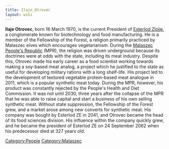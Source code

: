 ```yaml
---
title: Ilaje_Otrovec
layout: wiki
---
```

**Ilaje Otrovec**, born 16 March 1970, is the current President of
[Esterlod Zloije](Zloije_(business)#Esterlod "wikilink"), a conglomerate
known for biotechnology and food manufacturing. He is a member of the
Fellowship of the Forest, a religion primarily practiced by Malaszec
elves which encourages vegetarianism. During the [Malaszec People's
Republic](Malaszec#Industrial_revolution_and_Communist_Malaszec "wikilink")
(MPR), the religion was driven underground because its doctrines were at
odds with the state, including its meat industry. Despite this, Otrovec
made his early career as a food scientist working towards making a
soy-based meat analog, a project which he justified to the state as
useful for developing military rations with a long shelf-life. His
project led to the development of textured vegetable protein-based meat
analogue in 2011, which is a popular synthetic meat today. During the
MPR, however, his product was constantly rejected by the People's Health
and Diet Commission. It was not until 2030, three years after the
collapse of the MPR that he was able to raise capital and start a
business of his own selling synthetic meat. Without state suppression,
the Fellowship of the Forest grew, and a market arose among new converts
for synthetic meat. His company was bought by Esterlod ZE in 2041, and
Otrovec became the head of its food sciences division. His influence
within the company quickly grew, and he became the president of Esterlod
ZE on 24 September 2062 when his predecessor died at 327 years old.

[Category:People](Category:People "wikilink")
[Category:Malaszec](Category:Malaszec "wikilink")